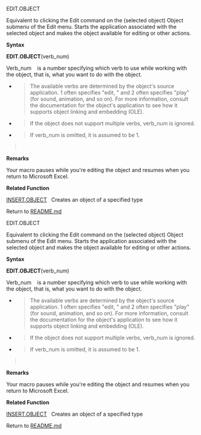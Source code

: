 EDIT.OBJECT

Equivalent to clicking the Edit command on the (selected object) Object
submenu of the Edit menu. Starts the application associated with the
selected object and makes the object available for editing or other
actions.

**Syntax**

**EDIT.OBJECT**(verb\_num)

Verb\_num    is a number specifying which verb to use while working with
the object, that is, what you want to do with the object.

  - > The available verbs are determined by the object's source
    > application. 1 often specifies "edit, " and 2 often specifies
    > "play" (for sound, animation, and so on). For more information,
    > consult the documentation for the object's application to see how
    > it supports object linking and embedding (OLE).

  - > If the object does not support multiple verbs, verb\_num is
    > ignored.

  - > If verb\_num is omitted, it is assumed to be 1.

>  

**Remarks**

Your macro pauses while you're editing the object and resumes when you
return to Microsoft Excel.

**Related Function**

[INSERT.OBJECT](INSERT.OBJECT.md)   Creates an object of a specified type



Return to [README.md](README.md)

EDIT.OBJECT

Equivalent to clicking the Edit command on the (selected object) Object
submenu of the Edit menu. Starts the application associated with the
selected object and makes the object available for editing or other
actions.

**Syntax**

**EDIT.OBJECT**(verb\_num)

Verb\_num    is a number specifying which verb to use while working with
the object, that is, what you want to do with the object.

  - > The available verbs are determined by the object's source
    > application. 1 often specifies "edit, " and 2 often specifies
    > "play" (for sound, animation, and so on). For more information,
    > consult the documentation for the object's application to see how
    > it supports object linking and embedding (OLE).

  - > If the object does not support multiple verbs, verb\_num is
    > ignored.

  - > If verb\_num is omitted, it is assumed to be 1.

>  

**Remarks**

Your macro pauses while you're editing the object and resumes when you
return to Microsoft Excel.

**Related Function**

[INSERT.OBJECT](INSERT.OBJECT.md)   Creates an object of a specified type



Return to [README.md](README.md)

